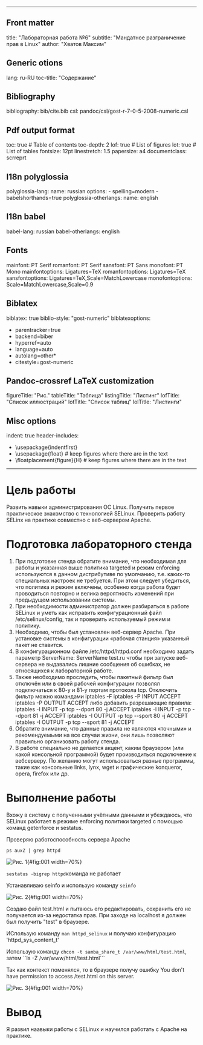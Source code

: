
---
## Front matter
title: "Лабораторная работа №6"
subtitle: "Мандатное разграничение прав в Linux"
author: "Хватов Максим"

## Generic otions
lang: ru-RU
toc-title: "Содержание"

## Bibliography
bibliography: bib/cite.bib
csl: pandoc/csl/gost-r-7-0-5-2008-numeric.csl

## Pdf output format
toc: true # Table of contents
toc-depth: 2
lof: true # List of figures
lot: true # List of tables
fontsize: 12pt
linestretch: 1.5
papersize: a4
documentclass: scrreprt
## I18n polyglossia
polyglossia-lang:
  name: russian
  options:
	- spelling=modern
	- babelshorthands=true
polyglossia-otherlangs:
  name: english
## I18n babel
babel-lang: russian
babel-otherlangs: english
## Fonts
mainfont: PT Serif
romanfont: PT Serif
sansfont: PT Sans
monofont: PT Mono
mainfontoptions: Ligatures=TeX
romanfontoptions: Ligatures=TeX
sansfontoptions: Ligatures=TeX,Scale=MatchLowercase
monofontoptions: Scale=MatchLowercase,Scale=0.9
## Biblatex
biblatex: true
biblio-style: "gost-numeric"
biblatexoptions:
  - parentracker=true
  - backend=biber
  - hyperref=auto
  - language=auto
  - autolang=other*
  - citestyle=gost-numeric
## Pandoc-crossref LaTeX customization
figureTitle: "Рис."
tableTitle: "Таблица"
listingTitle: "Листинг"
lofTitle: "Список иллюстраций"
lotTitle: "Список таблиц"
lolTitle: "Листинги"
## Misc options
indent: true
header-includes:
  - \usepackage{indentfirst}
  - \usepackage{float} # keep figures where there are in the text
  - \floatplacement{figure}{H} # keep figures where there are in the text
---

# Цель работы

Развить навыки администрирования ОС Linux. Получить первое практическое знакомство с технологией SELinux.
Проверить работу SELinx на практике совместно с веб-сервером
Apache.


#  Подготовка лабораторного стенда

1. При подготовке стенда обратите внимание, что необходимая для работы и указанная выше политика targeted и режим enforcing используются в данном дистрибутиве по умолчанию, т.е. каких-то специальных настроек не требуется. При этом следует убедиться, что политика и режим
включены, особенно когда работа будет проводиться повторно и велика
вероятность изменений при предыдущем использовании системы.
2. При необходимости администратор должен разбираться в работе SELinux и уметь как исправить конфигурационный файл
/etc/selinux/config, так и проверить используемый режим и
политику.
3. Необходимо, чтобы был установлен веб-сервер Apache. При установке
системы в конфигурации «рабочая станция» указанный пакет не ставится.
4. В конфигурационном файле /etc/httpd/httpd.conf необходимо задать параметр ServerName:
ServerName test.ru
чтобы при запуске веб-сервера не выдавались лишние сообщения об
ошибках, не относящихся к лабораторной работе.
5. Также необходимо проследить, чтобы пакетный фильтр был отключён
или в своей рабочей конфигурации позволял подключаться к 80-у и 81-у
портам протокола tcp.
Отключить фильтр можно командами
iptables -F
iptables -P INPUT ACCEPT iptables -P OUTPUT ACCEPT
либо добавить разрешающие правила:
iptables -I INPUT -p tcp --dport 80 -j ACCEPT
iptables -I INPUT -p tcp --dport 81 -j ACCEPT
iptables -I OUTPUT -p tcp --sport 80 -j ACCEPT
iptables -I OUTPUT -p tcp --sport 81 -j ACCEPT
6. Обратите внимание, что данные правила не являются «точными» и рекомендуемыми на все случаи жизни, они лишь позволяют правильно организовать работу стенда.
7. В работе специально не делается акцент, каким браузером (или какой консольной программой) будет производиться подключение к вебсерверу. По желанию могут использоваться разные программы, такие
как консольные links, lynx, wget и графические konqueror, opera,
firefox или др.

# Выполнение работы

Вхожу в систему с полученными учётными данными и убеждаюсь, что
SELinux работает в режиме enforcing политики targeted с помощью команд getenforce и sestatus.

Проверяю работоспособность сервера Apache

```ps auxZ | grep httpd```

![Рис. 1](image/1.jpg){#fig:001 width=70%}

```sestatus -bigrep httpd```команда не работает

Устанавливаю seinfo и использую команду ```seinfo```

![Рис. 2](image/2.jpg){#fig:001 width=70%}

Создаю файл test.html и пытаюсь его редактировать, сохранить его не получается из-за недостатка прав. При заходе на localhost я должен был получить "test" в браузере.

ИСпользую команду ```man httpd_selinux``` и получаю конфигурацию 'httpd_sys_content_t'

Использую команду ```chcon -t samba_share_t /var/www/html/test.html```, затем ``ls -Z /var/www/html/test.html```

Так как контекст поменялся, то в браузере получу ошибку You don't have permission to access /test.html on this server.

![Рис. 3](image/3.jpg){#fig:001 width=70%}


# Вывод

 Я развил наавыки работы с SELinux и научился работать с Apache на практике.

